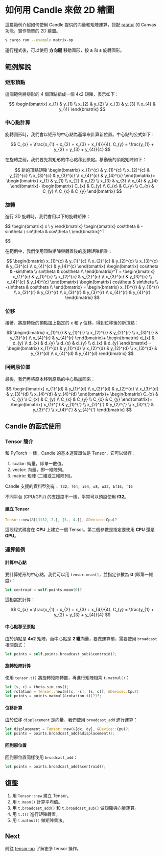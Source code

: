 # 如何用 Candle 來做 2D 繪圖

這篇範例介紹如何使用 Candle 提供的向量和矩陣運算，搭配 [ratatui](https://ratatui.rs/) 的 Canvas 功能，實作簡單的 2D 繪圖。

```sh
$ cargo run --example matrix-op
```

運行程式後，可以使用 **方向鍵** 移動圖形，按 **a** 和 **s** 旋轉圖形。

## 範例解說

### 矩形頂點

這個範例將矩形的 4 個頂點組成一個 4x2 矩陣，表示如下：

$$
\begin{bmatrix}
x_{1} & y_{1} \\
x_{2} & y_{2} \\
x_{3} & y_{3} \\
x_{4} & y_{4}
\end{bmatrix}
$$

### 中心點計算

旋轉圖形時，我們會以矩形的中心點為基準來計算新位置。中心點的公式如下：

$$
C_{x} = \frac{x_{1} + x_{2} + x_{3} + x_{4}}{4},
C_{y} = \frac{y_{1} + y_{2} + y_{3} + y_{4}}{4}
$$

在旋轉之前，我們要先將矩形的中心點移到原點。移動後的頂點矩陣如下：

$$
新的頂點矩陣 \begin{bmatrix}
x_{1}^{c} & y_{1}^{c} \\
x_{2}^{c} & y_{2}^{c} \\
x_{3}^{c} & y_{3}^{c} \\
x_{4}^{c} & y_{4}^{c}
\end{bmatrix}=
\begin{bmatrix}
x_{1} & y_{1} \\
x_{2} & y_{2} \\
x_{3} & y_{3} \\
x_{4} & y_{4}
\end{bmatrix}-
\begin{bmatrix}
C_{x} & C_{y} \\
C_{x} & C_{y} \\
C_{x} & C_{y} \\
C_{x} & C_{y}
\end{bmatrix}
$$

### 旋轉

進行 2D 旋轉時，我們會用以下的旋轉矩陣：

$$
\begin{bmatrix}
x \\ y
\end{bmatrix}
\begin{bmatrix}
cos\theta  & -sin\theta  \\
sin\theta & cos\theta \\
\end{bmatrix}^T

$$

在範例中，我們使用頂點矩陣與轉置後的旋轉矩陣相乘：

$$
\begin{bmatrix}
x_{1}^{c} & y_{1}^{c} \\
x_{2}^{c} & y_{2}^{c} \\
x_{3}^{c} & y_{3}^{c} \\
x_{4}^{c} & y_{4}^{c}
\end{bmatrix}
\begin{bmatrix}
cos\theta  & -sin\theta  \\
sin\theta & cos\theta \\
\end{bmatrix}^T =
\begin{bmatrix}
x_{1}^{c} & y_{1}^{c} \\
x_{2}^{c} & y_{2}^{c} \\
x_{3}^{c} & y_{3}^{c} \\
x_{4}^{c} & y_{4}^{c}
\end{bmatrix}
\begin{bmatrix}
cos\theta  & sin\theta  \\
-sin\theta & cos\theta \\
\end{bmatrix} =
\begin{bmatrix}
x_{1}^{r} & y_{1}^{r} \\
x_{2}^{r} & y_{2}^{r} \\
x_{3}^{r} & y_{3}^{r} \\
x_{4}^{r} & y_{4}^{r}
\end{bmatrix}
$$

### 位移

接著，將旋轉後的頂點加上指定的 x 和 y 位移，得到位移後的新頂點：

$$
\begin{bmatrix}
x_{1}^{r} & y_{1}^{r} \\
x_{2}^{r} & y_{2}^{r} \\
x_{3}^{r} & y_{3}^{r} \\
x_{4}^{r} & y_{4}^{r}
\end{bmatrix}+
\begin{bmatrix}
d_{x} & d_{y} \\
d_{x} & d_{y} \\
d_{x} & d_{y} \\
d_{x} & d_{y}
\end{bmatrix} =
\begin{bmatrix}
x_{1}^{d} & y_{1}^{d} \\
x_{2}^{d} & y_{2}^{d} \\
x_{3}^{d} & y_{3}^{d} \\
x_{4}^{d} & y_{4}^{d}
\end{bmatrix}
$$

### 回到原位置

最後，我們再將原本移到原點的中心點加回來：

$$
\begin{bmatrix}
x_{1}^{d} & y_{1}^{d} \\
x_{2}^{d} & y_{2}^{d} \\
x_{3}^{d} & y_{3}^{d} \\
x_{4}^{d} & y_{4}^{d}
\end{bmatrix}+
\begin{bmatrix}
C_{x} & C_{y} \\
C_{x} & C_{y} \\
C_{x} & C_{y} \\
C_{x} & C_{y}
\end{bmatrix}=
\begin{bmatrix}
x_{1}^{'} & y_{1}^{'} \\
x_{2}^{'} & y_{2}^{'} \\
x_{3}^{'} & y_{3}^{'} \\
x_{4}^{'} & y_{4}^{'}
\end{bmatrix}
$$

## Candle 的函式使用

### Tensor 簡介

和 PyTorch 一樣，Candle 的基本運算單位是 Tensor，它可以儲存：

1. scalar: 純量，即單一數值。
1. vector: 向量，即一維陣列。
1. matrix: 矩陣 (二維或三維陣列)。

Candle 支援的資料型別有：
`f32, f64, i64, u8, u32, bf16, f16`

不同平台 (CPU/GPU) 的支援度不一樣，平常可以預設使用 **f32**。

#### 建立 Tensor

```rust
Tensor::new(&[[1f32, 2.], [3., 4.]], &Device::Cpu)?
```

這段程式碼會在 **CPU** 上建立一個 Tensor。第二個參數是指定要使用 **CPU** 還是 **GPU**。

### 運算範例

#### 計算中心點

要計算矩形的中心點，我們可以用 `tensor.mean()`，並指定參數為 **0** (即第一維度)：

```rust
let centroid = self.points.mean(0)?
```

這相當於計算：

$$
C_{x} = \frac{x_{1} + x_{2} + x_{3} + x_{4}}{4},
C_{y} = \frac{y_{1} + y_{2} + y_{3} + y_{4}}{4}
$$

#### 中心點移至原點

由於頂點是 **4x2** 矩陣，而中心點是 **2 維**向量，要做運算前，需要使用 `broadcast` 相關函式：

```rust
let points = self.points.broadcast_sub(&centroid)?;
```

#### 旋轉矩陣計算

使用 `tensor.t()` 將旋轉矩陣轉置，再進行矩陣相乘 `t.matmul()`：

```rust
let (s, c) = theta.sin_cos();
let rotation = Tensor::new(&[[c, -s], [s, c]], &Device::Cpu?)
let points = points.matmul(&rotation.t()?)?;
```

#### 位移計算

由於位移 `displacement` 是向量，我們使用 `broadcast_add` 進行運算：

```rust
let displacement = Tensor::new(&[dx, dy], &Device::Cpu)?;
let points = points.broadcast_add(&displacement)?;
```

#### 回到原位置

回到原位置同樣使用 `broadcast_add`：

```rust
let points = points.broadcast_add(&centroid)?;
```

## 復盤

1. 用 `Tensor::new` 建立 Tensor。
1. 用 `t.mean()` 計算平均值。
1. 用 `t.broadcast_add()` 和 `t.broadcast_sub()` 做矩陣與向量運算。
1. 用 `t.t()` 進行矩陣轉置。
1. 用 `t.matmul()` 做矩陣乘法。

## Next

前往 [tensor-op](../tensor-op/README.md) 了解更多 tensor 操作。
